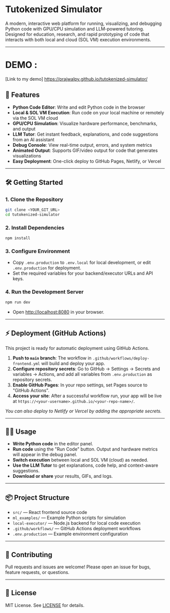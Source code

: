 # Tutokenized Simulator

A modern, interactive web platform for running, visualizing, and debugging Python code with GPU/CPU simulation and LLM-powered tutoring. Designed for education, research, and rapid prototyping of code that interacts with both local and cloud (SOL VM) execution environments.

---

# DEMO : 
[Link to my demo] https://prajwalpy.github.io/tutokenized-simulator/

## 🚀 Features

- **Python Code Editor**: Write and edit Python code in the browser
- **Local & SOL VM Execution**: Run code on your local machine or remotely via the SOL VM cloud
- **GPU/CPU Simulation**: Visualize hardware performance, benchmarks, and output
- **LLM Tutor**: Get instant feedback, explanations, and code suggestions from an AI assistant
- **Debug Console**: View real-time output, errors, and system metrics
- **Animated Output**: Supports GIF/video output for code that generates visualizations
- **Easy Deployment**: One-click deploy to GitHub Pages, Netlify, or Vercel

---

## 🛠️ Getting Started

### 1. Clone the Repository

```sh
git clone <YOUR_GIT_URL>
cd tutokenized-simulator
```

### 2. Install Dependencies

```sh
npm install
```

### 3. Configure Environment

- Copy `.env.production` to `.env.local` for local development, or edit `.env.production` for deployment.
- Set the required variables for your backend/executor URLs and API keys.

### 4. Run the Development Server

```sh
npm run dev
```

- Open [http://localhost:8080](http://localhost:8080) in your browser.

---

## ⚡ Deployment (GitHub Actions)

This project is ready for automatic deployment using GitHub Actions.

1. **Push to `main` branch**: The workflow in `.github/workflows/deploy-frontend.yml` will build and deploy your app.
2. **Configure repository secrets**: Go to GitHub → Settings → Secrets and variables → Actions, and add all variables from `.env.production` as repository secrets.
3. **Enable GitHub Pages**: In your repo settings, set Pages source to "GitHub Actions".
4. **Access your site**: After a successful workflow run, your app will be live at `https://<your-username>.github.io/<your-repo-name>/`.

_You can also deploy to Netlify or Vercel by adding the appropriate secrets._

---

## 🧑‍💻 Usage

- **Write Python code** in the editor panel.
- **Run code** using the "Run Code" button. Output and hardware metrics will appear in the debug panel.
- **Switch execution** between local and SOL VM (cloud) as needed.
- **Use the LLM Tutor** to get explanations, code help, and context-aware suggestions.
- **Download or share** your results, GIFs, and logs.

---

## 📦 Project Structure

- `src/` — React frontend source code
- `ml_examples/` — Example Python scripts for simulation
- `local-executor/` — Node.js backend for local code execution
- `.github/workflows/` — GitHub Actions deployment workflows
- `.env.production` — Example environment configuration

---

## 🤝 Contributing

Pull requests and issues are welcome! Please open an issue for bugs, feature requests, or questions.

---

## 📄 License

MIT License. See [LICENSE](LICENSE) for details.
